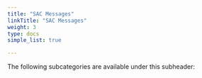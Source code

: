 ```yaml
---
title: "SAC Messages"
linkTitle: "SAC Messages"
weight: 3
type: docs
simple_list: true

---
```


The following subcategories are available under this subheader:
